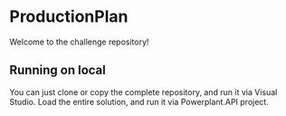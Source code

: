 # ProductionPlan

Welcome to the challenge repository!

## Running on local
You can just clone or copy the complete repository, and run it via Visual Studio. Load the entire solution, and run it via Powerplant.API project.

